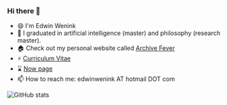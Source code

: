 ### Hi there 👋

- 😄 I'm Edwin Wenink
- 📖 I graduated in artificial intelligence (master) and philosophy (research master).
- 🏠 Check out my personal website called [Archive Fever](https://www.edwinwenink.xyz)
- ⚡ [Curriculum Vitae](https://raw.githubusercontent.com/EdwinWenink/cv/main/cv.pdf)
- ⌛ [Now page](https://www.edwinwenink.xyz/now/)
- 📫 How to reach me: edwinwenink AT hotmail DOT com
  
![GitHub stats](https://github-readme-stats.vercel.app/api?username=EdwinWenink&show_icons=true&theme=radical&count_private=true)

<!--
**EdwinWenink/EdwinWenink** is a ✨ _special_ ✨ repository because its `README.md` (this file) appears on your GitHub profile.

Here are some ideas to get you started:

- 🔭 I’m currently working on ...
- 🌱 I’m currently learning ...
- 👯 I’m looking to collaborate on ...
- 🤔 I’m looking for help with ...
- 💬 Ask me about ...
- 😄 Pronouns: ...
- ⚡ Fun fact: ...
-->
